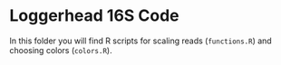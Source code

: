 # Loggerhead 16S Code
In this folder you will find R scripts for scaling reads (`functions.R`) and choosing colors (`colors.R`).